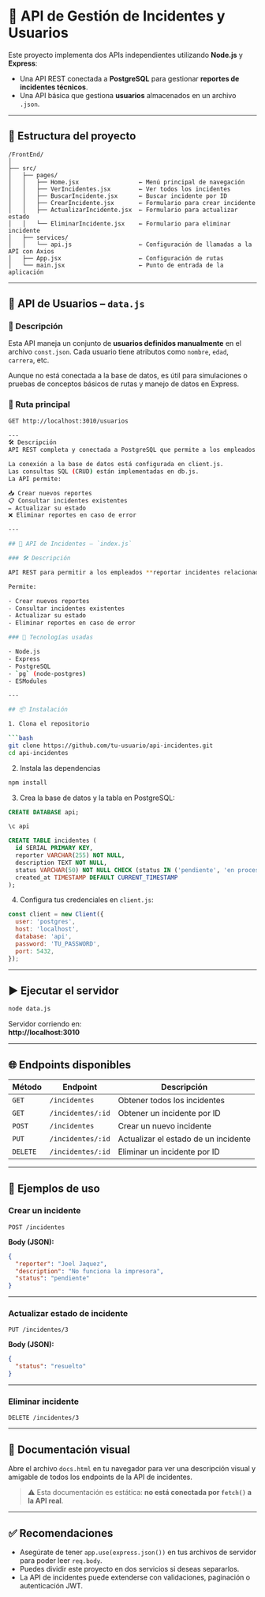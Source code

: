 # 📄 API de Gestión de Incidentes y Usuarios

Este proyecto implementa dos APIs independientes utilizando **Node.js** y **Express**:

- Una API REST conectada a **PostgreSQL** para gestionar **reportes de incidentes técnicos**.
- Una API básica que gestiona **usuarios** almacenados en un archivo `.json`.

---

## 🧩 Estructura del proyecto

```
/FrontEnd/
│
├── src/
│   ├── pages/
│   │   ├── Home.jsx                 ← Menú principal de navegación
│   │   ├── VerIncidentes.jsx        ← Ver todos los incidentes
│   │   ├── BuscarIncidente.jsx      ← Buscar incidente por ID
│   │   ├── CrearIncidente.jsx       ← Formulario para crear incidente
│   │   ├── ActualizarIncidente.jsx  ← Formulario para actualizar estado
│   │   └── EliminarIncidente.jsx    ← Formulario para eliminar incidente
│   ├── services/
│   │   └── api.js                   ← Configuración de llamadas a la API con Axios
│   ├── App.jsx                      ← Configuración de rutas
│   └── main.jsx                     ← Punto de entrada de la aplicación

```

---

## 🔹 API de Usuarios – `data.js`

### 📄 Descripción

Esta API maneja un conjunto de **usuarios definidos manualmente** en el archivo `const.json`. Cada usuario tiene atributos como `nombre`, `edad`, `carrera`, etc.

Aunque no está conectada a la base de datos, es útil para simulaciones o pruebas de conceptos básicos de rutas y manejo de datos en Express.

### 📂 Ruta principal

```bash
GET http://localhost:3010/usuarios

---
🛠 Descripción
API REST completa y conectada a PostgreSQL que permite a los empleados reportar y administrar incidentes técnicos de la empresa (como fallos de computadora, impresora, red, etc.).

La conexión a la base de datos está configurada en client.js.
Las consultas SQL (CRUD) están implementadas en db.js.
La API permite:

📥 Crear nuevos reportes
📋 Consultar incidentes existentes
✏️ Actualizar su estado
❌ Eliminar reportes en caso de error

---

## 🔸 API de Incidentes – `index.js`

### 🛠 Descripción

API REST para permitir a los empleados **reportar incidentes relacionados con sus equipos** (computadoras, impresoras, redes, etc.).

Permite:

- Crear nuevos reportes
- Consultar incidentes existentes
- Actualizar su estado
- Eliminar reportes en caso de error

### 🚀 Tecnologías usadas

- Node.js
- Express
- PostgreSQL
- `pg` (node-postgres)
- ESModules

---

## 📦 Instalación

1. Clona el repositorio

```bash
git clone https://github.com/tu-usuario/api-incidentes.git
cd api-incidentes
```

2. Instala las dependencias

```bash
npm install
```

3. Crea la base de datos y la tabla en PostgreSQL:

```sql
CREATE DATABASE api;

\c api

CREATE TABLE incidentes (
  id SERIAL PRIMARY KEY,
  reporter VARCHAR(255) NOT NULL,
  description TEXT NOT NULL,
  status VARCHAR(50) NOT NULL CHECK (status IN ('pendiente', 'en proceso', 'resuelto')),
  created_at TIMESTAMP DEFAULT CURRENT_TIMESTAMP
);
```

4. Configura tus credenciales en `client.js`:

```js
const client = new Client({
  user: 'postgres',
  host: 'localhost',
  database: 'api',
  password: 'TU_PASSWORD',
  port: 5432,
});
```

---

## ▶️ Ejecutar el servidor

```bash
node data.js
```

Servidor corriendo en:  
**http://localhost:3010**

---

## 🌐 Endpoints disponibles

| Método | Endpoint              | Descripción                               |
|--------|-----------------------|-------------------------------------------|
| `GET`  | `/incidentes`         | Obtener todos los incidentes              |
| `GET`  | `/incidentes/:id`     | Obtener un incidente por ID               |
| `POST` | `/incidentes`         | Crear un nuevo incidente                  |
| `PUT`  | `/incidentes/:id`     | Actualizar el estado de un incidente      |
| `DELETE` | `/incidentes/:id`   | Eliminar un incidente por ID              |

---

## 🧪 Ejemplos de uso

### Crear un incidente

```http
POST /incidentes
```

**Body (JSON):**
```json
{
  "reporter": "Joel Jaquez",
  "description": "No funciona la impresora",
  "status": "pendiente"
}
```

---

### Actualizar estado de incidente

```http
PUT /incidentes/3
```

**Body (JSON):**
```json
{
  "status": "resuelto"
}
```

---

### Eliminar incidente

```http
DELETE /incidentes/3
```

---

## 📄 Documentación visual

Abre el archivo `docs.html` en tu navegador para ver una descripción visual y amigable de todos los endpoints de la API de incidentes.

> ⚠️ Esta documentación es estática: **no está conectada por `fetch()` a la API real**.

---

## ✅ Recomendaciones

- Asegúrate de tener `app.use(express.json())` en tus archivos de servidor para poder leer `req.body`.
- Puedes dividir este proyecto en dos servicios si deseas separarlos.
- La API de incidentes puede extenderse con validaciones, paginación o autenticación JWT.